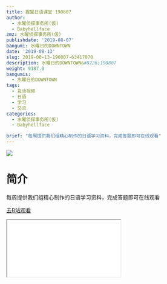 ```yaml
---
title: 猩猩日语课堂 190807
author:
  - 水曜侦探事务所(仮)
  - Babyhellface
zmz: 水曜侦探事务所(仮)
publishdate: '2019-08-07'
bangumi: 水曜日的DOWNTOWN
date: '2019-08-13'
slug: 2019-08-13-190807-63417070
description: 水曜日的DOWNTOWN&#8226;190807
weight: 9187.0
bangumis: 
  - 水曜日的DOWNTOWN
tags:
  - 互动视频
  - 日语
  - 学习
  - 交流
categories:
  - 水曜侦探事务所(仮)
  - Babyhellface

brief: "每周提供我们组精心制作的日语学习资料，完成答题即可在线观看"
---
```

![](https://raw.githubusercontent.com/tcgriffith/owaraisite/master/static/tmpimg/751d13001ec69792c8bf86429f9a868cf0caad24.jpg.480.jpg)
# 简介  
每周提供我们组精心制作的日语学习资料，完成答题即可在线观看  

[去B站观看](https://www.bilibili.com/video/av63417070/)
<div class ="resp-container"><iframe class="testiframe" src="//player.bilibili.com/player.html?aid=63417070"", scrolling="no", allowfullscreen="true" > </iframe></div> 
